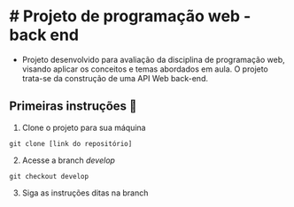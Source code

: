 # # Projeto de programação web - back end

- Projeto desenvolvido para avaliação da disciplina de programação web, visando aplicar os conceitos e temas abordados em aula. O projeto trata-se da construção de uma API Web back-end.

## Primeiras instruções 📑

1. Clone o projeto para sua máquina

```
git clone [link do repositório]
```

2. Acesse a branch *develop*

```
git checkout develop
```

3. Siga as instruções ditas na branch
